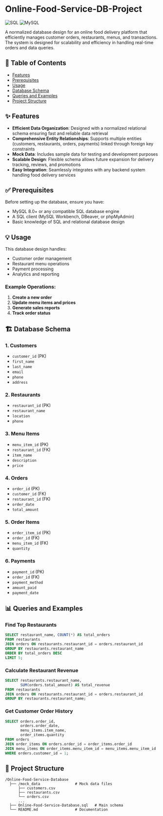 # Online-Food-Service-DB-Project


![SQL](https://img.shields.io/badge/sql-varying-yellow.svg)
![MySQL](https://img.shields.io/badge/mysql-8.0+-blue.svg)

A normalized database design for an online food delivery platform that efficiently manages customer orders, restaurants, menus, and transactions. The system is designed for scalability and efficiency in handling real-time orders and data queries.

## 📝 Table of Contents

- [Features](#features)
- [Prerequisites](#prerequisites)
- [Usage](#usage)
- [Database Schema](#database-schema)
- [Queries and Examples](#queries-and-examples)
- [Project Structure](#project-structure)

## ✨ Features

- **Efficient Data Organization**: Designed with a normalized relational schema ensuring fast and reliable data retrieval
- **Comprehensive Entity Relationships**: Supports multiple entities (customers, restaurants, orders, payments) linked through foreign key constraints
- **Mock Data**: Includes sample data for testing and development purposes
- **Scalable Design**: Flexible schema allows future expansion for delivery tracking, reviews, and promotions
- **Easy Integration**: Seamlessly integrates with any backend system handling food delivery services

## ✅ Prerequisites

Before setting up the database, ensure you have:

- MySQL 8.0+ or any compatible SQL database engine
- A SQL client (MySQL Workbench, DBeaver, or phpMyAdmin)
- Basic knowledge of SQL and relational database design

## 💡 Usage

This database design handles:

- Customer order management
- Restaurant menu operations
- Payment processing
- Analytics and reporting

### Example Operations:

1. **Create a new order**
2. **Update menu items and prices**
3. **Generate sales reports**
4. **Track order status**

## 🏗️ Database Schema

### 1. Customers
- `customer_id` (PK)
- `first_name`
- `last_name`
- `email`
- `phone`
- `address`

### 2. Restaurants
- `restaurant_id` (PK)
- `restaurant_name`
- `location`
- `phone`

### 3. Menu Items
- `menu_item_id` (PK)
- `restaurant_id` (FK)
- `item_name`
- `description`
- `price`

### 4. Orders
- `order_id` (PK)
- `customer_id` (FK)
- `restaurant_id` (FK)
- `order_date`
- `total_amount`

### 5. Order Items
- `order_item_id` (PK)
- `order_id` (FK)
- `menu_item_id` (FK)
- `quantity`

### 6. Payments
- `payment_id` (PK)
- `order_id` (FK)
- `payment_method`
- `amount_paid`
- `payment_date`

## 📊 Queries and Examples

### Find Top Restaurants
```sql
SELECT restaurant_name, COUNT(*) AS total_orders
FROM restaurants
JOIN orders ON restaurants.restaurant_id = orders.restaurant_id
GROUP BY restaurants.restaurant_name
ORDER BY total_orders DESC
LIMIT 5;
```

### Calculate Restaurant Revenue
```sql
SELECT restaurants.restaurant_name, 
       SUM(orders.total_amount) AS total_revenue
FROM restaurants
JOIN orders ON restaurants.restaurant_id = orders.restaurant_id
GROUP BY restaurants.restaurant_name;
```

### Get Customer Order History
```sql
SELECT orders.order_id, 
       orders.order_date, 
       menu_items.item_name, 
       order_items.quantity
FROM orders
JOIN order_items ON orders.order_id = order_items.order_id
JOIN menu_items ON order_items.menu_item_id = menu_items.menu_item_id
WHERE orders.customer_id = 1;
```

## 📁 Project Structure

```
/Online-Food-Service-Database
  ├── /mock_data                # Mock data files
      ├── customers.csv
      ├── restaurants.csv
      └── orders.csv
      ...
  ├── Online-Food-Service-Database.sql   # Main schema
  └── README.md                 # Documentation


